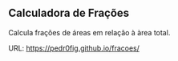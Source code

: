 ## Calculadora de Frações

Calcula frações de áreas em relação à àrea total.

URL: https://pedr0fig.github.io/fracoes/
